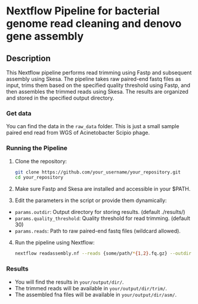# Nextflow Pipeline for bacterial genome read cleaning and denovo gene assembly

## Description
This Nextflow pipeline performs read trimming using Fastp and subsequent assembly using Skesa. The pipeline takes raw paired-end fastq files as input, trims them based on the specified quality threshold using Fastp, and then assembles the trimmed reads using Skesa. The results are organized and stored in the specified output directory.

### Get data

You can find the data in the `raw_data` folder. This is just a small sample paired end read from WGS of Acinetobacter Scipio phage.

### Running the Pipeline

1. Clone the repository:

   ```bash
   git clone https://github.com/your_username/your_repository.git
   cd your_repository
   ```
2. Make sure Fastp and Skesa are installed and accessible in your $PATH.
3. Edit the parameters in the script or provide them dynamically:

- `params.outdir`: Output directory for storing results. (default ./results/)
- `params.quality_threshold`: Quality threshold for read trimming. (default 30)
- `params.reads`: Path to raw paired-end fastq files (wildcard allowed).

4. Run the pipeline using Nextflow:

   ```bash
   nextflow readassembly.nf --reads {some/path/*{1,2}.fq.gz} --outdir {your/output/dir/} --quality_threshold 30
   ```
### Results

- You will find the results in `your/output/dir/`. 
- The trimmed reads will be available in `your/output/dir/trim/`.
- The assembled fna files will be available in `your/output/dir/asm/`.

